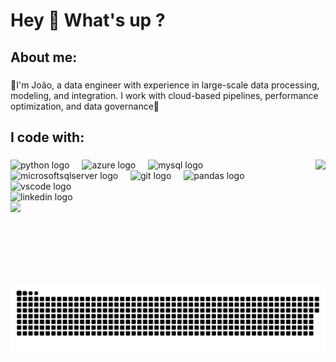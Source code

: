 <h1 align="left">Hey 👋 What's up ?</h1>

###

<h2 align="left">About me:</h2>

###

<p align="left">🎲I'm João, a data engineer with experience in large-scale data processing, modeling, and integration. I work with cloud-based pipelines, performance optimization, and data governance🎲</p>

###

<h2 align="left">I code with:</h2>

###

<img align="right" height="200" src="https://media4.giphy.com/media/v1.Y2lkPTc5MGI3NjExOGNzODg1MmVhYmVuZTIybng2eHA4emhpYXN6ZHJvY2o4aGtpYjltcyZlcD12MV9pbnRlcm5hbF9naWZfYnlfaWQmY3Q9Zw/Cmr1OMJ2FN0B2/giphy.gif"  />

###

<div align="left">
  <img src="https://cdn.jsdelivr.net/gh/devicons/devicon/icons/python/python-original.svg" height="40" alt="python logo"  />
  <img width="12" />
  <img src="https://cdn.jsdelivr.net/gh/devicons/devicon/icons/azure/azure-original.svg" height="40" alt="azure logo"  />
  <img width="12" />
  <img src="https://cdn.jsdelivr.net/gh/devicons/devicon/icons/mysql/mysql-original.svg" height="40" alt="mysql logo"  />
  <img width="12" />
  <img src="https://cdn.jsdelivr.net/gh/devicons/devicon/icons/microsoftsqlserver/microsoftsqlserver-plain.svg" height="40" alt="microsoftsqlserver logo"  />
  <img width="12" />
  <img src="https://cdn.jsdelivr.net/gh/devicons/devicon/icons/git/git-original.svg" height="40" alt="git logo"  />
  <img width="12" />
  <img src="https://cdn.jsdelivr.net/gh/devicons/devicon/icons/pandas/pandas-original.svg" height="40" alt="pandas logo"  />
  <img width="12" />
  <img src="https://cdn.jsdelivr.net/gh/devicons/devicon/icons/vscode/vscode-original.svg" height="40" alt="vscode logo"  />
</div>

<div align="left">
  <img src="https://cdn.jsdelivr.net/gh/devicons/devicon/icons/linkedin/linkedin-original.svg" height="40" alt="linkedin logo" />
</div>



<img src="[https://media4.giphy.com/media/v1.Y2lkPTc5MGI3NjExOGNzODg1MmVhYmVuZTIybng2eHA4emhpYXN6ZHJvY2o4aGtpYjltcyZlcD12MV9pbnRlcm5hbF9naWZfYnlfaWQmY3Q9Zw/Cmr1OMJ2FN0B2/giphy.gif](https://raw.githubusercontent.com/Platane/snk/output/github-contribution-grid-snake.gif)"  />

<br clear="both" />

<img src="https://raw.githubusercontent.com/jreiseconomia/jreiseconomia/output/snake.svg" alt="Snake animation" />


###

